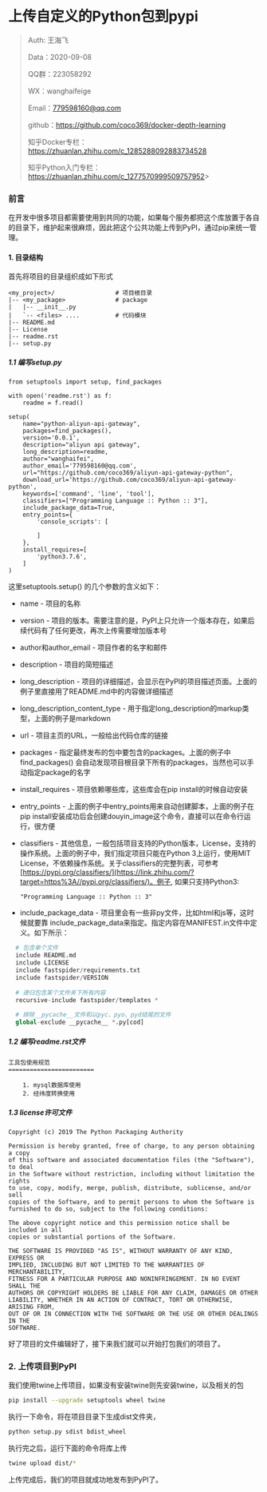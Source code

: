 # 上传自定义的Python包到pypi

> Auth: 王海飞
>
> Data：2020-09-08
>
> QQ群：223058292
>
> WX：wanghaifeige
>
> Email：779598160@qq.com
>
> github：https://github.com/coco369/docker-depth-learning
>
> 知乎Docker专栏：<https://zhuanlan.zhihu.com/c_1285288092883734528>
>
> 知乎Python入门专栏：<https://zhuanlan.zhihu.com/c_1277570999509757952>>

### 前言

​	在开发中很多项目都需要使用到共同的功能，如果每个服务都把这个库放置于各自的目录下，维护起来很麻烦，因此把这个公共功能上传到PyPI，通过pip来统一管理。

#### 1. 目录结构

首先将项目的目录组织成如下形式

```text
<my_project>/                 # 项目根目录
|-- <my_package>              # package
|   |-- __init__.py
|   `-- <files> ....          # 代码模块
|-- README.md
|-- License
|-- readme.rst
|-- setup.py
```

##### 1.1 编写setup.py

```
from setuptools import setup, find_packages

with open('readme.rst') as f:
    readme = f.read()

setup(
    name="python-aliyun-api-gateway",
    packages=find_packages(),
    version='0.0.1',
    description="aliyun api gateway",
    long_description=readme,
    author="wanghaifei",
    author_email='779598160@qq.com',
    url="https://github.com/coco369/aliyun-api-gateway-python",
    download_url='https://github.com/coco369/aliyun-api-gateway-python',
    keywords=['command', 'line', 'tool'],
    classifiers=["Programming Language :: Python :: 3"],
    include_package_data=True,
    entry_points={
        'console_scripts': [

        ]
    },
    install_requires=[
        'python3.7.6',
    ]
)
```

这里setuptools.setup() 的几个参数的含义如下：

- name - 项目的名称

- version - 项目的版本。需要注意的是，PyPI上只允许一个版本存在，如果后续代码有了任何更改，再次上传需要增加版本号

- author和author_email - 项目作者的名字和邮件

- description - 项目的简短描述

- long_description - 项目的详细描述，会显示在PyPI的项目描述页面。上面的例子里直接用了README.md中的内容做详细描述

- long_description_content_type - 用于指定long_description的markup类型，上面的例子是markdown

- url - 项目主页的URL，一般给出代码仓库的链接

- packages - 指定最终发布的包中要包含的packages。上面的例子中find_packages() 会自动发现项目根目录下所有的packages，当然也可以手动指定package的名字

- install_requires - 项目依赖哪些库，这些库会在pip install的时候自动安装

- entry_points - 上面的例子中entry_points用来自动创建脚本，上面的例子在pip install安装成功后会创建douyin_image这个命令，直接可以在命令行运行，很方便

- classifiers - 其他信息，一般包括项目支持的Python版本，License，支持的操作系统。上面的例子中，我们指定项目只能在Python 3上运行，使用MIT License，不依赖操作系统。关于classifiers的完整列表，可参考 [https://pypi.org/classifiers/](https://link.zhihu.com/?target=https%3A//pypi.org/classifiers/)。例子, 如果只支持Python3:

  ```
  "Programming Language :: Python :: 3"
  ```

- include_package_data - 项目里会有一些非py文件，比如html和js等，这时候就要靠 include_package_data来指定。指定内容在MANIFEST.in文件中定义。如下所示：

```python
  # 包含单个文件
  include README.md
  include LICENSE
  include fastspider/requirements.txt
  include fastspider/VERSION
  
  # 递归包含某个文件夹下所有内容
  recursive-include fastspider/templates *
  
  # 排除__pycache__文件和以pyc、pyo、pyd结尾的文件
  global-exclude __pycache__ *.py[cod]
```


##### 1.2 编写readme.rst文件

```
工具包使用规范
========================

    1. mysql数据库使用
    2. 经纬度转换使用
```

##### 1.3 license许可文件

```
Copyright (c) 2019 The Python Packaging Authority

Permission is hereby granted, free of charge, to any person obtaining a copy
of this software and associated documentation files (the "Software"), to deal
in the Software without restriction, including without limitation the rights
to use, copy, modify, merge, publish, distribute, sublicense, and/or sell
copies of the Software, and to permit persons to whom the Software is
furnished to do so, subject to the following conditions:

The above copyright notice and this permission notice shall be included in all
copies or substantial portions of the Software.

THE SOFTWARE IS PROVIDED "AS IS", WITHOUT WARRANTY OF ANY KIND, EXPRESS OR
IMPLIED, INCLUDING BUT NOT LIMITED TO THE WARRANTIES OF MERCHANTABILITY,
FITNESS FOR A PARTICULAR PURPOSE AND NONINFRINGEMENT. IN NO EVENT SHALL THE
AUTHORS OR COPYRIGHT HOLDERS BE LIABLE FOR ANY CLAIM, DAMAGES OR OTHER
LIABILITY, WHETHER IN AN ACTION OF CONTRACT, TORT OR OTHERWISE, ARISING FROM,
OUT OF OR IN CONNECTION WITH THE SOFTWARE OR THE USE OR OTHER DEALINGS IN THE
SOFTWARE.
```



好了项目的文件编辑好了，接下来我们就可以开始打包我们的项目了。

### 2. 上传项目到PyPI

我们使用twine上传项目，如果没有安装twine则先安装twine，以及相关的包

```sh
pip install --upgrade setuptools wheel twine
```

执行一下命令，将在项目目录下生成dist文件夹，

```sh
python setup.py sdist bdist_wheel
```


执行完之后，运行下面的命令将库上传

```sh
twine upload dist/*
```

上传完成后，我们的项目就成功地发布到PyPI了。

